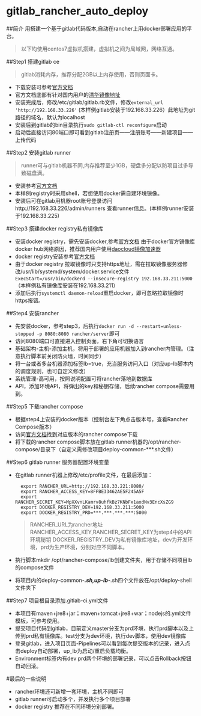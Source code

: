 # gitlab_rancher_auto_deploy
##简介
用搭建一个基于gitlab代码版本,自动在rancher上用docker部署应用的平台。
>以下均使用centos7虚拟机搭建，虚拟机之间为局域网，网络互通。

##Step1 搭建gitlab ce
>gitlab消耗内存，推荐分配2GB以上内存使用，否则页面卡。

+ 下载安装可参考[官方文档](https://about.gitlab.com/downloads/#centos7)
+ 官方文档底部有针对国内用户的[清华镜像地址](https://mirror.tuna.tsinghua.edu.cn/help/gitlab-ce/)
+ 安装完成后，修改/etc/gitlab/gitlab.rb文件，修改``external_url 'http://192.168.33.226'`` (本样例gitlab安装于192.168.33.226）此地址为git路径的域名，默认为localhost
+ 安装后到gitlab的bin目录执行``sudo gitlab-ctl reconfigure``启动
+ 启动后直接访问80端口即可看到gitlab注册页——注册账号——新建项目——上传代码

##Step2 安装gitlab runner
>runner可与gitlab机器不同,内存推荐至少1GB，硬盘多分配以防项目过多导致磁盘满。

+ 安装参考[官方文档](https://docs.gitlab.com/runner/install/linux-manually.html)
+ 本样例registry时采用shell，若想使用docker需自建环境镜像。
+ 安装后可在gitlab用机器root账号登录访问http://192.168.33.226/admin/runners 查看runner信息。(本样例runner安装于192.168.33.225)

##Step3 搭建docker registry私有镜像库
+ 安装docker registry，需先安装docker,参考[官方文档](https://docs.docker.com/engine/installation/linux/centos/)
由于docker官方镜像库docker hub网络原因，推荐国内用户使用[daocloud镜像加速器](https://www.daocloud.io/mirror.html)
+ docker registry安装参考[官方文档](https://docs.docker.com/registry/)
+ 由于docker registry 拉取镜像时只支持https地址，需在拉取镜像服务器修改/usr/lib/systemd/system/docker.service文件
``ExecStart=/usr/bin/dockerd --insecure-registry 192.168.33.211:5000``（本样例私有镜像库安装在192.168.33.211）
+ 添加后执行``systemctl daemon-reload``重启docker，即可忽略拉取镜像时https报错。

##Step4 安装rancher
+ 先安装docker，参考step3，后执行``docker run -d --restart=unless-stopped -p 8080:8080 rancher/server``即可
+ 访问8080端口可直接进入控制页面，右下角可切换语言
+ 基础架构-主机-添加主机，将用于部署的应用机器加入到rancher内管理。（注意执行脚本前关闭防火墙，时间同步）
+ 将一台或者多台机器添加标签lb=true，充当服务访问入口（对应up-lb脚本内的调度规则，也可自定义修改）
+ 系统管理-高可用，按照说明配置可将rancher落地到数据库
+ API，添加环境API，将弹出的key和秘钥存储，后续rancher compose需要用到。

##Step5 下载rancher compose
+ 根据step4上安装的docker版本（控制台左下角点击版本号，查看Rancher Compose版本）
+ 访问[官方文档](https://github.com/rancher/rancher-compose/releases)找到对应版本的rancher compose下载
+ 将下载的rancher compose脚本放在gitlab runner机器的/opt/rancher-compose/目录下（自定义需修改项目deploy-common-***.sh文件）

##Step6 gitlab runner 服务器配置环境变量
+ 在gitlab runner机器上修改/etc/profile文件，在最后添加：

  ```
    export RANCHER_URL=http://192.168.33.221:8080/
    export RANCHER_ACCESS_KEY=8FFBE33462AE5F245A5F
    export RANCHER_SECRET_KEY=MpXXvnLKamrv8uhfkBz7KNbFx1axdNv3EncXsZG9
    export DOCKER_REGISTRY_DEV=192.168.33.211:5000
    export DOCKER_REGISTRY_PRD=***.***.***.***:5000
  ```
  >RANCHER_URL为rancher地址
  >RANCHER_ACCESS_KEY,RANCHER_SECRET_KEY为step4中的API环境秘钥
  >DOCKER_REGISTRY_DEV为私有镜像库地址，dev为开发环境，prd为生产环境，分别对应不同脚本。
  
+ 执行脚本mkdir /opt/rancher-compose/lb创建文件夹，用于存储不同项目lb的compose文件
+ 将项目内的deploy-common-***.sh,up-lb-***.sh四个文件放在/opt/deploy-shell文件夹下

##Step7 项目根目录添加.gitlab-ci.yml文件
+ 本项目有maven+jre8+jar；maven+tomcat+jre8+war；nodejs的.yml文件模板，可参考使用。
+ 提交项目代码到gitlab，目前定义master分支为prd环境，执行prd脚本以及上传到prd私有镜像库。test分支为dev环境，执行dev脚本，使用dev镜像库
+ 登录gitlab，进入项目页面-Pipelines可以看到每次提交版本的记录，进入点击deploy自动部署，up_lb为启动/重启负载均衡。
+ Environment标签内有dev prd两个环境的部署记录，可以点击Rollback按钮自动回滚。

#最后的一些说明
+ rancher环境还可新增一套环境，主机不同即可
+ gitlab runner可启动多个，并发执行多个项目部署
+ docker registry 推荐在不同环境分别部署。